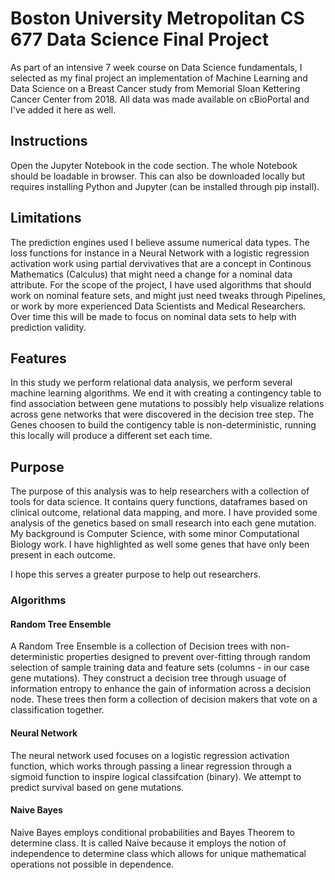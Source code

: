 # Boston University Metropolitan CS 677 Data Science Final Project
As part of an intensive 7 week course on Data Science fundamentals, I selected as my final project an implementation of Machine Learning and Data Science on a Breast Cancer study from Memorial Sloan Kettering Cancer Center from 2018. All data was made available on cBioPortal and I've added it here as well. 

## Instructions
Open the Jupyter Notebook in the code section. The whole Notebook should be loadable in browser. This can also be downloaded locally but requires installing Python and Jupyter (can be installed through pip install).

## Limitations
The prediction engines used I believe assume numerical data types. The loss functions for instance in a Neural Network with a logistic regression activation work using partial dervivatives that are a concept in Continous Mathematics (Calculus) that might need a change for a nominal data attribute. For the scope of the project, I have used algorithms that should work on nominal feature sets, and might just need tweaks through Pipelines, or work by more experienced Data Scientists and Medical Researchers. Over time this will be made to focus on nominal data sets to help with prediction validity. 

## Features
In this study we perform relational data analysis, we perform several machine learning algorithms. We end it with creating a contingency table to find association between gene mutations to possibly help visualize relations across gene networks that were discovered in the decision tree step. The Genes choosen to build the contigency table is non-deterministic, running this locally will produce a different set each time. 

## Purpose
The purpose of this analysis was to help researchers with a collection of tools for data science. It contains query functions, dataframes based on clinical outcome, relational data mapping, and more. I have provided some analysis of the genetics based on small research into each gene mutation. My background is Computer Science, with some minor Computational Biology work. I have highlighted as well some genes that have only been present in each outcome.

I hope this serves a greater purpose to help out researchers.


### Algorithms

#### Random Tree Ensemble
A Random Tree Ensemble is a collection of Decision trees with non-deterministic properties designed to prevent over-fitting through random selection of sample training data and feature sets (columns - in our case gene mutations). They construct a decision tree through usuage of information entropy to enhance the gain of information across a decision node. These trees then form a collection of decision makers that vote on a classification together.

#### Neural Network
The neural network used focuses on a logistic regression activation function, which works through passing a linear regression through a sigmoid function to inspire logical classifcation (binary). We attempt to predict survival based on gene mutations.  

#### Naive Bayes
Naive Bayes employs conditional probabilities and Bayes Theorem to determine class. It is called Naive because it employs the notion of independence to determine class which allows for unique mathematical operations not possible in dependence.


